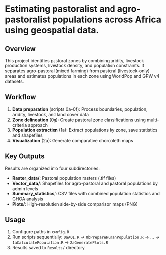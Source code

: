 # Estimating pastoralist and agro-pastoralist populations across Africa using geospatial data.

## Overview

This project identifies pastoral zones by combining aridity, livestock production systems, livestock density, and population constraints. It separates agro-pastoral (mixed farming) from pastoral (livestock-only) areas and estimates populations in each zone using WorldPop and GPW v4 datasets.

## Workflow

1. **Data preparation** (scripts 0a-0f): Process boundaries, population, aridity, livestock, and land cover data
2. **Zone delineation** (0g): Create pastoral zone classifications using multi-criteria approach
3. **Population extraction** (1a): Extract populations by zone, save statistics and shapefiles
4. **Visualization** (2a): Generate comparative choropleth maps

## Key Outputs

Results are organized into four subdirectories:

- **Raster_data/**: Pastoral population rasters (.tif files)
- **Vector_data/**: Shapefiles for agro-pastoral and pastoral populations by admin levels
- **Summary_statistics/**: CSV files with combined population statistics and GHOA analysis
- **Plots/**: High-resolution side-by-side comparison maps (PNG)

## Usage

1. Configure paths in `config.R`
2. Run scripts sequentially: `0aAOI.R` → `0bPrepareHumanPopulation.R` → ... → `1aCalculatePopulation.R` → `2aGeneratePlots.R`
3. Results saved to `Results/` directory